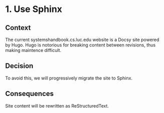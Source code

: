 # 1. Use Sphinx

## Context

The current systemshandbook.cs.luc.edu website is a Docsy site powered by Hugo.
Hugo is notorious for breaking content between revisions, thus making maintence
difficult.

## Decision

To avoid this, we will progressively migrate the site to Sphinx.

## Consequences

Site content will be rewritten as ReStructuredText.
